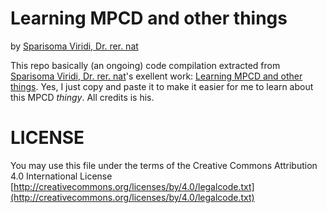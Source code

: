 # Learning MPCD and other things 

by [Sparisoma Viridi, Dr. rer. nat](http://www.researchgate.net/profile/Sparisoma_Viridi)

This repo basically (an ongoing) code compilation extracted from [Sparisoma Viridi, Dr. rer. nat](http://www.researchgate.net/profile/Sparisoma_Viridi)'s exellent work: [Learning MPCD and other things](http://www.researchgate.net/publication/263083216_Learning_MPCD_and_Other_Things). Yes, I just copy and paste it to make it easier for me to learn about this MPCD *thingy*. All credits is his.

# LICENSE
You may use this file under the terms of the 
Creative Commons Attribution 4.0 International License
[http://creativecommons.org/licenses/by/4.0/legalcode.txt](http://creativecommons.org/licenses/by/4.0/legalcode.txt)


